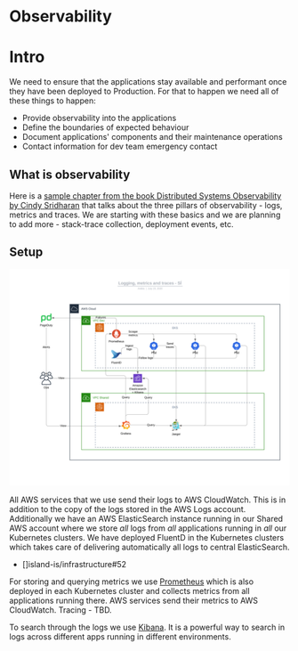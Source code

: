 # Observability

# Intro

We need to ensure that the applications stay available and performant once they have been deployed to Production. For that to happen we need all of these things to happen:

- Provide observability into the applications
- Define the boundaries of expected behaviour
- Document applications' components and their maintenance operations
- Contact information for dev team emergency contact

## What is observability

Here is a [sample chapter from the book Distributed Systems Observability by Cindy Sridharan](https://www.oreilly.com/library/view/distributed-systems-observability/9781492033431/ch04.html) that talks about the three pillars of observability - logs, metrics and traces. We are starting with these basics and we are planning to add more - stack-trace collection, deployment events, etc.

## Setup

![Observability at SÍ](./images/logging-metrics-traces.svg)

All AWS services that we use send their logs to AWS CloudWatch. This is in addition to the copy of the logs stored in the AWS Logs account. Additionally we have an AWS ElasticSearch instance running in our Shared AWS account where we store _all_ logs from _all_ applications running in _all_ our Kubernetes clusters. We have deployed FluentD in the Kubernetes clusters which takes care of delivering automatically all logs to central ElasticSearch.

- []island-is/infrastructure#52

For storing and querying metrics we use [Prometheus](https://prometheus.io) which is also deployed in each Kubernetes cluster and collects metrics from all applications running there. AWS services send their metrics to AWS CloudWatch.
Tracing - TBD.

To search through the logs we use [Kibana](https://kibana.shared.devland.is). It is a powerful way to search in logs across different apps running in different environments.
